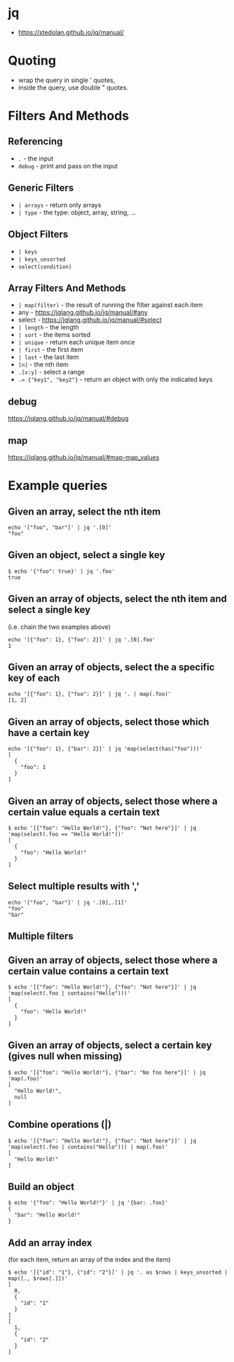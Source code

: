 # jq

* https://stedolan.github.io/jq/manual/

# Quoting

* wrap the query in single ' quotes,
* inside the query, use double " quotes.

# Filters And Methods

## Referencing

* `.` - the input
* `debug` - print and pass on the input

## Generic Filters

* `| arrays` - return only arrays
* `| type` - the type: object, array, string, ...

## Object Filters

* `| keys`
* `| keys_unsorted`
* `select(condition)`

## Array Filters And Methods

* `| map(filter)` - the result of running the filter against each item
* any - https://jqlang.github.io/jq/manual/#any
* select - https://jqlang.github.io/jq/manual/#select
* `| length` - the length
* `| sort` - the items sorted
* `| unique` - return each unique item once
* `| first` - the first item
* `| last` - the last item
* `[n]` - the nth item
* `.[x:y]` - select a range
* `.= {"key1", "key2"}` - return an object with only the indicated keys

## debug

https://jqlang.github.io/jq/manual/#debug

## map

https://jqlang.github.io/jq/manual/#map-map_values

# Example queries

## Given an array, select the nth item

```shell
echo '["foo", "bar"]' | jq '.[0]'
"foo"
```

## Given an object, select a single key

```shell
$ echo '{"foo": true}' | jq '.foo'
true
```

## Given an array of objects, select the nth item and select a single key
(i.e. chain the two examples above)

```shell
echo '[{"foo": 1}, {"foo": 2}]' | jq '.[0].foo'
1
```

## Given an array of objects, select the a specific key of each

```shell
echo '[{"foo": 1}, {"foo": 2}]' | jq '. | map(.foo)'
[1, 2]
```

## Given an array of objects, select those which have a certain key

```shell
echo '[{"foo": 1}, {"bar": 2}]' | jq 'map(select(has("foo")))'
[
  {
    "foo": 1
  }
]
```

## Given an array of objects, select those where a certain value equals a certain text

```shell
$ echo '[{"foo": "Hello World!"}, {"foo": "Not here"}]' | jq 'map(select(.foo == "Hello World!"))'
[
  {
    "foo": "Hello World!"
  }
]
```

## Select multiple results with ','

```shell
echo '["foo", "bar"]' | jq '.[0],.[1]'
"foo"
"bar"
```

## Multiple filters


## Given an array of objects, select those where a certain value contains a certain text

```shell
$ echo '[{"foo": "Hello World!"}, {"foo": "Not here"}]' | jq 'map(select(.foo | contains("Hello")))'
[
  {
    "foo": "Hello World!"
  }
]
```

## Given an array of objects, select a certain key (gives null when missing)

```shell
$ echo '[{"foo": "Hello World!"}, {"bar": "No foo here"}]' | jq 'map(.foo)'
[
  "Hello World!",
  null
]
```

## Combine operations (|)

```shell
$ echo '[{"foo": "Hello World!"}, {"foo": "Not here"}]' | jq 'map(select(.foo | contains("Hello"))) | map(.foo)'
[
  "Hello World!"
]
```

## Build an object

```shell
$ echo '{"foo": "Hello World!"}' | jq '{bar: .foo}'
{
  "bar": "Hello World!"
}
```

## Add an array index
(for each item, return an array of the index and the item)

```shell
$ echo '[{"id": "1"}, {"id": "2"}]' | jq '. as $rows | keys_unsorted | map([., $rows[.]])'
[
  0,
  {
    "id": "1"
  }
]
[
  1,
  {
    "id": "2"
  }
]
```
